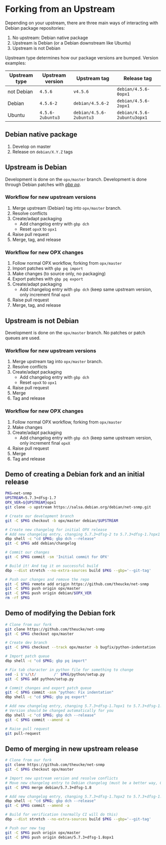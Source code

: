 # Forking from an Upstream

Depending on your upstream, there are three main ways of interacting with Debian package repositories:

1. No upstream: Debian native package
1. Upstream is Debian (or a Debian downstream like Ubuntu)
1. Upstream is not Debian

Upstream type determines how our package versions are bumped. Version examples:

| Upstream type | Upstream version | Upstream tag | Release tag |
| --- | --- | --- | --- |
| not Debian |  `4.5.6` | `v4.5.6` | `debian/4.5.6-0opx1` |
| Debian | `4.5.6-2` | `debian/4.5.6-2` | `debian/4.5.6-2opx1` |
| Ubuntu | `4.5.6-2ubuntu3` | `debian/4.5.6-2ubuntu3` | `debian/4.5.6-2ubuntu3opx1` |

## Debian native package
1. Develop on master
2. Release on `debian/X.Y.Z` tags

## Upstream is Debian
Development is done on the `opx/master` branch. Development is done through Debian patches with [*gbp pq*](https://honk.sigxcpu.org/projects/git-buildpackage/manual-html/gbp.patches.html).

### Workflow for new upstream versions
1. Merge upstream (Debian) tag into `opx/master` branch.
1. Resolve conflicts
1. Create/adapt packaging
	- Add changelog entry with `gbp dch`
	- Reset `opxX` to `opx1`
1. Raise pull request
1. Merge, tag, and release

### Workflow for new OPX changes
1. Follow normal OPX workflow, forking from `opx/master`
1. Import patches with `gbp pq import`
1. Make changes (to source only, no packaging)
1. Export patches with `gbp pq export`
1. Create/adapt packaging
	- Add changelog entry with `gbp dch` (keep same upstream version, only increment final `opxX`
1. Raise pull request
1. Merge, tag, and release

## Upstream is not Debian
Development is done on the `opx/master` branch. No patches or patch queues are used.

### Workflow for new upstream versions
1. Merge upstream tag into `opx/master` branch.
1. Resolve conflicts
1. Create/adapt packaging
	- Add changelog entry with `gbp dch`
	- Reset `opxX` to `opx1`
1. Raise pull request
1. Merge
1. Tag and release

### Workflow for new OPX changes
1. Follow normal OPX workflow, forking from `opx/master`
1. Make changes
1. Create/adapt packaging
	- Add changelog entry with `gbp dch` (keep same upstream version, only increment final `opxX`
1. Raise pull request
1. Merge
1. Tag and release

## Demo of creating a Debian fork and an initial release
```bash
PKG=net-snmp
UPSTREAM=5.7.3+dfsg-1.7
OPX_VER=${UPSTREAM}opx1
git clone -o upstream https://salsa.debian.org/debian/net-snmp.git

# Create our development branch
git -C $PKG checkout -b opx/master debian/$UPSTREAM

# Create new changelog for initial OPX release
# Add new changelog entry, changing 5.7.3+dfsg-2 to 5.7.3+dfsg-1.7opx1
dbp shell -c "cd $PKG; gbp dch --release"
git -C $PKG add debian/changelog

# Commit our changes
git -C $PKG commit -sm 'Initial commit for OPX'

# Build it! And tag it on successful build
dbp --dist stretch --no-extra-sources build $PKG --gbp='--git-tag'

# Push our changes and remove the repo
git -C $PKG remote add origin https://github.com/theucke/net-snmp
git -C $PKG push origin opx/master
git -C $PKG push origin debian/$OPX_VER
rm -rf $PKG
```

## Demo of modifying the Debian fork
```bash
# Clone from our fork
git clone https://github.com/theucke/net-snmp
git -C $PKG checkout opx/master

# Create dev branch
git -C $PKG checkout --track opx/master -b bugfix/python-indentation

# Import patch queue
dbp shell -c "cd $PKG; gbp pq import"

# Fix tab character in python file for something to change
sed -i $'s/\t/        /' $PKG/python/setup.py
git -C $PKG add python/setup.py

# Commit changes and export patch queue
git -C $PKG commit -asm "python: Fix indentation"
dbp shell -c "cd $PKG; gbp pq export"

# Add new changelog entry, changing 5.7.3+dfsg-1.7opx1 to 5.7.3+dfsg-1.7opx2
# Version should be changed automatically for you
dbp shell -c "cd $PKG; gbp dch --release"
git -C $PKG commit --amend -a

# Raise pull request
git pull-request
```

## Demo of merging in new upstream release
```bash
# Clone from our fork
git clone https://github.com/theucke/net-snmp
git -C $PKG checkout opx/master

# Import new upstream version and resolve conflicts
# Move new changelog entry to Debian changelog (must be a better way, Git didn't detect rename)
git -C $PKG merge debian/5.7.3+dfsg-1.8

# Add new changelog entry, changing 5.7.3+dfsg-1.7opx2 to 5.7.3+dfsg-1.8opx1
dbp shell -c "cd $PKG; gbp dch --release"
git -C $PKG commit --amend -a

# Build for verification (normally CI will do this)
dbp --dist stretch --no-extra-sources build $PKG --gbp='--git-tag'

# Push our new tag
git -C $PKG push origin opx/master
git -C $PKG push origin debian/5.7.3+dfsg-1.8opx1
```
